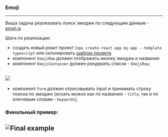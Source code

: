 ### Emoji
---
Выша задача реализовать поиск эмоджи по следующим данным - [emoji.js](./emojiList.js)

Шаги по реализации:
- создать новый реакт проект (`npx create-react-app my-app --template typescript` или склонировать [шаблон проекта](https://github.com/dromanchuck/react-redux-template/tree/start)
- компонент `EmojiRow` должен отображать иконку эмоджи и название: 
- компонент `EmojiContainer` должен рендерить список - `EmojiRow`;

![](./emoji/emoji-row.png)
---
- компонент `Form` должен отрисовывать input и принимать строку поиска по эмоджи (искать можно как по названию - `title`, так и по ключевым словам - `keywords`);


### Финальный пример:
![Final example](./emoji/emoji-search.gif)
---


